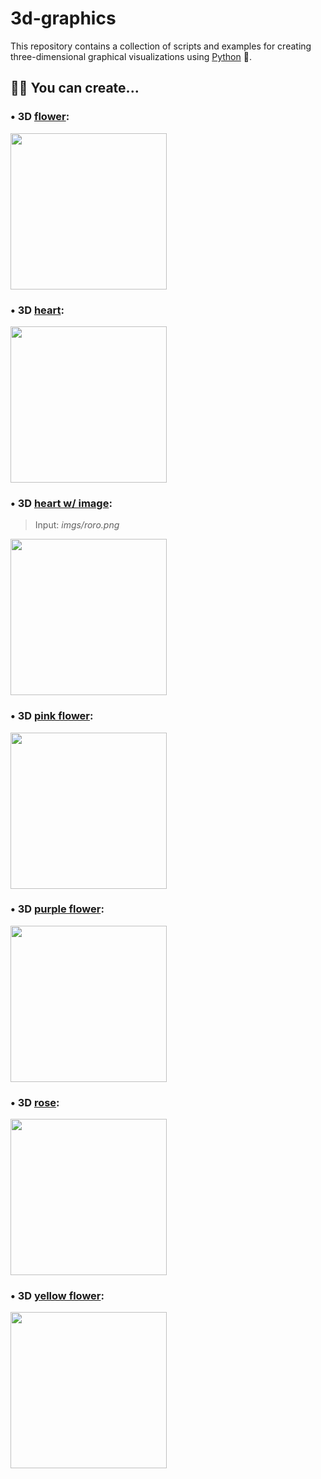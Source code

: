 # 3d-graphics

This repository contains a collection of scripts and examples for creating three-dimensional graphical visualizations using [Python](https://www.python.org/) 🐍. 

## 🧑‍💻 You can create...

### • 3D [flower](https://www.instagram.com/p/C3tPyzZPw0m/):

<img src="https://github.com/Sandreke/3d-graphics/assets/64377961/282d07e8-9e81-4cdb-a2dc-5a1f85a98f16" width="250" height="250"/>


### • 3D [heart](https://www.instagram.com/p/C2fRAemLipW/):

<img src="https://github.com/Sandreke/3d-graphics/assets/64377961/f102bce1-dd18-4cec-b828-116f7ebfea28" width="250" height="250"/>


### • 3D [heart w/ image](https://www.instagram.com/p/C5jvUwuPM58/):
> Input: *imgs/roro.png*

<img src="https://github.com/user-attachments/assets/e5654565-0f15-443c-b452-4fb79d15b1e3" width="250" height="250"/>


### • 3D [pink flower](https://www.instagram.com/p/C56CxIDrp7V/):

<img src="https://github.com/Sandreke/3d-graphics/assets/64377961/d559c315-b1e9-4fcb-a762-70e0cc2f5ea7" width="250" height="250"/>


### • 3D [purple flower](https://www.instagram.com/p/C4RjQVQLqVr/):

<img src="https://github.com/Sandreke/3d-graphics/assets/64377961/0e70d873-71e9-4a62-8780-dac94cfda7c8" width="250" height="250"/>


### • 3D [rose](https://www.instagram.com/p/C4ObqB9P7AM/):

<img src="https://github.com/Sandreke/3d-graphics/assets/64377961/6ea7b866-541e-40ee-8477-886924fff411" width="250" height="250"/>


### • 3D [yellow flower](https://www.instagram.com/p/C4_8P-NLlwt/):

<img src="https://github.com/Sandreke/3d-graphics/assets/64377961/9e9eced6-bb9b-4a51-9056-c6cef34b480f" width="250" height="250"/>

